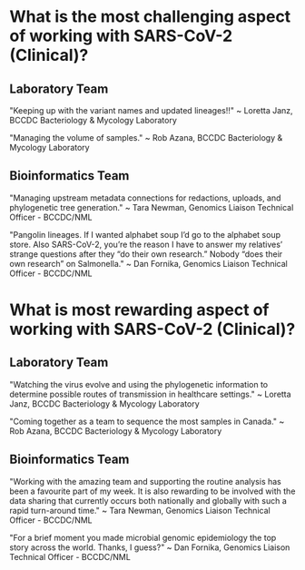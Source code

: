 # What is the most challenging aspect of working with SARS-CoV-2 (Clinical)?

## Laboratory Team

"Keeping up with the variant names and updated lineages!!"  ~ Loretta Janz, BCCDC Bacteriology & Mycology Laboratory

"Managing the volume of samples."  ~ Rob Azana, BCCDC Bacteriology & Mycology Laboratory


## Bioinformatics Team

"Managing upstream metadata connections for redactions, uploads, and phylogenetic tree generation." ~ Tara Newman, Genomics Liaison Technical Officer - BCCDC/NML


"Pangolin lineages. If I wanted alphabet soup I’d go to the alphabet soup store. Also SARS-CoV-2, you’re the reason I have to answer my relatives’ strange questions after they “do their own research.” Nobody “does their own research” on Salmonella." ~ Dan Fornika, Genomics Liaison Technical Officer - BCCDC/NML




# What is most rewarding aspect of working with SARS-CoV-2 (Clinical)?


## Laboratory Team
"Watching the virus evolve and using the phylogenetic information to determine possible routes of transmission in healthcare settings."  ~ Loretta Janz, BCCDC Bacteriology & Mycology Laboratory

"Coming together as a team to sequence the most samples in Canada."  ~ Rob Azana, BCCDC Bacteriology & Mycology Laboratory


## Bioinformatics Team

"Working with the amazing team and supporting the routine analysis has been a favourite part of my week. It is also rewarding to be involved with the data sharing that currently occurs both nationally and globally with such a rapid turn-around time." ~ Tara Newman, Genomics Liaison Technical Officer - BCCDC/NML

"For a brief moment you made microbial genomic epidemiology the top story across the world. Thanks, I guess?" ~ Dan Fornika, Genomics Liaison Technical Officer - BCCDC/NML








